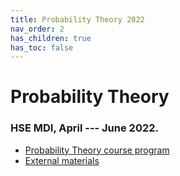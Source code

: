 ```yaml
---
title: Probability Theory 2022
nav_order: 2
has_children: true
has_toc: false
---
```


# Probability Theory 

### HSE MDI, April --- June 2022.

* [Probability Theory course program](/hse_prob_stat_22/pt_program)
* [External materials](/hse_prob_stat_shared/pt_links)